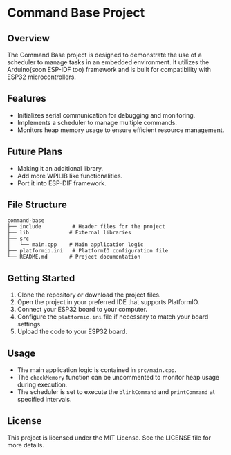 # Command Base Project

## Overview
The Command Base project is designed to demonstrate the use of a scheduler to manage tasks in an embedded environment. It utilizes the Arduino(soon ESP-IDF too) framework and is built for compatibility with ESP32 microcontrollers.

## Features
- Initializes serial communication for debugging and monitoring.
- Implements a scheduler to manage multiple commands.
- Monitors heap memory usage to ensure efficient resource management.

## Future Plans
- Making it an additional library.
- Add more WPILIB like functionalities.
- Port it into ESP-DIF framework.

## File Structure
```
command-base
├── include          # Header files for the project
├── lib             # External libraries
├── src
│   └── main.cpp    # Main application logic
├── platformio.ini   # PlatformIO configuration file
└── README.md       # Project documentation
```

## Getting Started
1. Clone the repository or download the project files.
2. Open the project in your preferred IDE that supports PlatformIO.
3. Connect your ESP32 board to your computer.
4. Configure the `platformio.ini` file if necessary to match your board settings.
5. Upload the code to your ESP32 board.

## Usage
- The main application logic is contained in `src/main.cpp`.
- The `checkMemory` function can be uncommented to monitor heap usage during execution.
- The scheduler is set to execute the `blinkCommand` and `printCommand` at specified intervals.

## License
This project is licensed under the MIT License. See the LICENSE file for more details.
